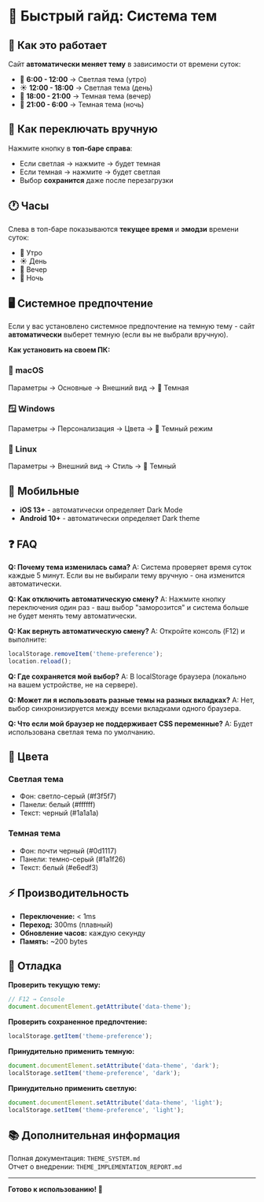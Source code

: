 # 🎨 Быстрый гайд: Система тем

## 🚀 Как это работает

Сайт **автоматически меняет тему** в зависимости от времени суток:

- 🌅 **6:00 - 12:00** → Светлая тема (утро)
- ☀️ **12:00 - 18:00** → Светлая тема (день)
- 🌆 **18:00 - 21:00** → Темная тема (вечер)  
- 🌙 **21:00 - 6:00** → Темная тема (ночь)

## 🔘 Как переключать вручную

Нажмите кнопку в **топ-баре справа**:
- Если светлая → нажмите → будет темная
- Если темная → нажмите → будет светлая
- Выбор **сохранится** даже после перезагрузки

## 🕐 Часы

Слева в топ-баре показываются **текущее время** и **эмодзи** времени суток:
- 🌅 Утро
- ☀️ День
- 🌆 Вечер
- 🌙 Ночь

## 🖥️ Системное предпочтение

Если у вас установлено системное предпочтение на темную тему - сайт **автоматически** выберет темную (если вы не выбрали вручную).

**Как установить на своем ПК:**

### 🍎 macOS
Параметры → Основные → Внешний вид → 🌙 Темная

### 🪟 Windows
Параметры → Персонализация → Цвета → 🌙 Темный режим

### 🐧 Linux
Параметры → Внешний вид → Стиль → 🌙 Темный

## 📱 Мобильные

- **iOS 13+** - автоматически определяет Dark Mode
- **Android 10+** - автоматически определяет Dark theme

## ❓ FAQ

**Q: Почему тема изменилась сама?**
A: Система проверяет время суток каждые 5 минут. Если вы не выбирали тему вручную - она изменится автоматически.

**Q: Как отключить автоматическую смену?**
A: Нажмите кнопку переключения один раз - ваш выбор "заморозится" и система больше не будет менять тему автоматически.

**Q: Как вернуть автоматическую смену?**
A: Откройте консоль (F12) и выполните:
```javascript
localStorage.removeItem('theme-preference');
location.reload();
```

**Q: Где сохраняется мой выбор?**
A: В localStorage браузера (локально на вашем устройстве, не на сервере).

**Q: Может ли я использовать разные темы на разных вкладках?**
A: Нет, выбор синхронизируется между всеми вкладками одного браузера.

**Q: Что если мой браузер не поддерживает CSS переменные?**
A: Будет использована светлая тема по умолчанию.

## 🎨 Цвета

### Светлая тема
- Фон: светло-серый (#f3f5f7)
- Панели: белый (#ffffff)
- Текст: черный (#1a1a1a)

### Темная тема
- Фон: почти черный (#0d1117)
- Панели: темно-серый (#1a1f26)
- Текст: белый (#e6edf3)

## ⚡ Производительность

- **Переключение:** < 1ms
- **Переход:** 300ms (плавный)
- **Обновление часов:** каждую секунду
- **Память:** ~200 bytes

## 🐛 Отладка

**Проверить текущую тему:**
```javascript
// F12 → Console
document.documentElement.getAttribute('data-theme');
```

**Проверить сохраненное предпочтение:**
```javascript
localStorage.getItem('theme-preference');
```

**Принудительно применить темную:**
```javascript
document.documentElement.setAttribute('data-theme', 'dark');
localStorage.setItem('theme-preference', 'dark');
```

**Принудительно применить светлую:**
```javascript
document.documentElement.setAttribute('data-theme', 'light');
localStorage.setItem('theme-preference', 'light');
```

## 📚 Дополнительная информация

Полная документация: `THEME_SYSTEM.md`  
Отчет о внедрении: `THEME_IMPLEMENTATION_REPORT.md`

---

**Готово к использованию! 🚀**
